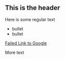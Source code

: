 ## This is the header
Here is some regular text

* bullet
* bullet

[Failed Link to Google](www.google.com)

More text
